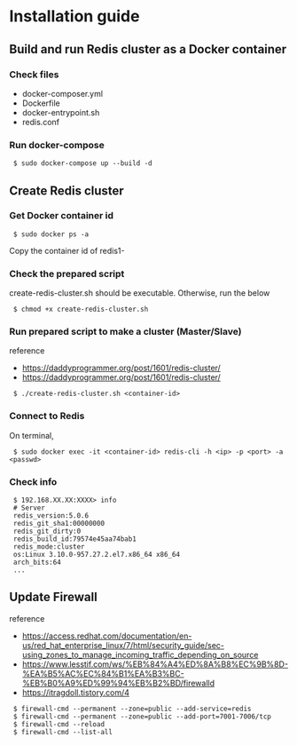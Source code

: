 # Installation guide

## Build and run Redis cluster as a Docker container 
### Check files 
 - docker-composer.yml
 - Dockerfile
 - docker-entrypoint.sh
 - redis.conf
### Run docker-compose
```
 $ sudo docker-compose up --build -d
```

## Create Redis cluster
### Get Docker container id
```
 $ sudo docker ps -a
```
Copy the container id of redis1-
### Check the prepared script
create-redis-cluster.sh should be executable.
Otherwise, run the below
```
 $ chmod +x create-redis-cluster.sh
```
### Run prepared script to make a cluster (Master/Slave)
reference
 - https://daddyprogrammer.org/post/1601/redis-cluster/ 
 - https://daddyprogrammer.org/post/1601/redis-cluster/
```
 $ ./create-redis-cluster.sh <container-id>
```

### Connect to Redis
On terminal,
```
 $ sudo docker exec -it <container-id> redis-cli -h <ip> -p <port> -a <passwd>
```
### Check info
```
 $ 192.168.XX.XX:XXXX> info
 # Server
 redis_version:5.0.6
 redis_git_sha1:00000000
 redis_git_dirty:0
 redis_build_id:79574e45aa74bab1
 redis_mode:cluster
 os:Linux 3.10.0-957.27.2.el7.x86_64 x86_64
 arch_bits:64
 ...
```

## Update Firewall
reference
 - https://access.redhat.com/documentation/en-us/red_hat_enterprise_linux/7/html/security_guide/sec-using_zones_to_manage_incoming_traffic_depending_on_source
 - https://www.lesstif.com/ws/%EB%84%A4%ED%8A%B8%EC%9B%8D-%EA%B5%AC%EC%84%B1%EA%B3%BC-%EB%B0%A9%ED%99%94%EB%B2%BD/firewalld
 - https://itragdoll.tistory.com/4
```
 $ firewall-cmd --permanent --zone=public --add-service=redis
 $ firewall-cmd --permanent --zone=public --add-port=7001-7006/tcp
 $ firewall-cmd --reload
 $ firewall-cmd --list-all
```
